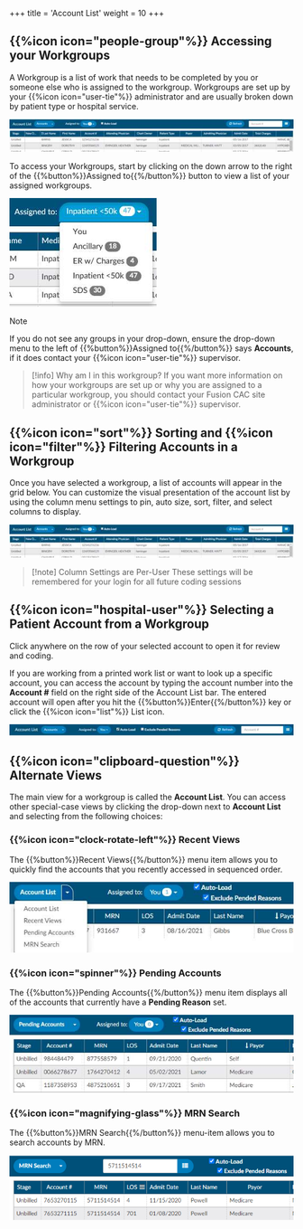 +++
title = 'Account List'
weight = 10
+++

## {{%icon icon="people-group"%}} Accessing your Workgroups

A Workgroup is a list of work that needs to be completed by you or someone else who is assigned to the 
workgroup. Workgroups are set up by your {{%icon icon="user-tie"%}} administrator and are usually broken down by patient type or
hospital service. 

![Account List](image-005.jpg)

To access your Workgroups, start by clicking on the down arrow to the right of the 
{{%button%}}Assigned to{{%/button%}} button to view a list of your assigned workgroups.

![Assigned To](image-012.jpg)

> [!note]
If you do not see any groups in your drop-down, ensure the
drop-down menu to the left of {{%button%}}Assigned to{{%/button%}} says **Accounts**, if it does contact your {{%icon icon="user-tie"%}} supervisor.

> [!info] Why am I in this workgroup?
If you want more information on how your workgroups are set up or why you are assigned to a particular
workgroup, you should contact your Fusion CAC site administrator or {{%icon icon="user-tie"%}} supervisor.

## {{%icon icon="sort"%}} Sorting and  {{%icon icon="filter"%}} Filtering Accounts in a Workgroup

Once you have selected a workgroup, a list of accounts will appear in the grid below.
You can customize the visual presentation of the account list by using the column menu settings to pin,
auto size, sort, filter, and select columns to display.

![Account List](image-005.jpg)

> [!note] Column Settings are Per-User
> These settings will be remembered for your login for all future coding sessions

## {{%icon icon="hospital-user"%}} Selecting a Patient Account from a Workgroup

Click anywhere on the row of your selected account to open it for review and coding.

If you are working from a printed work list or want to look up a specific account, you can access the account
by typing the account number into the **Account #** field on the right side of the Account List bar. The
entered account will open after you hit the {{%button%}}Enter{{%/button%}} key or click the 
{{%icon icon="list"%}} List icon.

![Account Bar](image-010.jpg)

## {{%icon icon="clipboard-question"%}} Alternate Views

The main view for a workgroup is called the **Account List**.  You can access other special-case views by
clicking the drop-down next to **Account List** and selecting from the following choices:

### {{%icon icon="clock-rotate-left"%}} Recent Views

The {{%button%}}Recent Views{{%/button%}} menu item allows you to quickly find the accounts that you recently
accessed in sequenced order.

![Recent Views](image-011.jpg)

### {{%icon icon="spinner"%}} Pending Accounts

The {{%button%}}Pending Accounts{{%/button%}} menu item displays all of the accounts that currently have
a **Pending Reason** set.

![Pending Accounts](image-019.jpg)


### {{%icon icon="magnifying-glass"%}} MRN Search

The {{%button%}}MRN Search{{%/button%}} menu-item allows you to search accounts by MRN.

![MRN Search](image-020.png)

